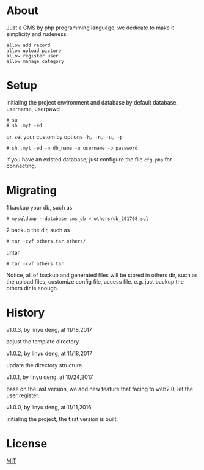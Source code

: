 About
============

Just a CMS by php programming language, we dedicate to make it simplicity and rudeness.

	allow add record
	allow upload picture
	allow register user
	allow manage category



Setup
============

initialing the project environment and database by default database, username, userpawd

	# su
	# sh .myt -ed

or, set your custom by options `-h, -n, -u, -p`

	# sh .myt -ed -n db_name -u username -p password

if you have an existed database, just configure the file `cfg.php` for connecting.



Migrating
============

1 backup your db, such as

	# mysqldump --database cms_db > others/db_201708.sql

2 backup the dir, such as

	# tar -cvf others.tar others/

untar

	# tar -xvf others.tar

Notice, all of backup and generated files will be stored in others dir, 
such as the upload files, customize config file, access file. e.g.
just backup the others dir is enough.



History
============

v1.0.3, by linyu deng, at 11/18,2017

adjust the template directory.

v1.0.2, by linyu deng, at 11/18,2017

update the directory structure.

v1.0.1, by linyu deng, at 10/24,2017

base on the last version, we add new feature that facing to web2.0, let the user register.

v1.0.0, by linyu deng, at 11/11,2016

initialing the project, the first version is built.



License
============

[MIT](https://opensource.org/licenses/MIT)




